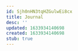 ```yaml
---
id: Sjh0nHN3tqHZGulwEi8cx
title: Journal
desc: ''
updated: 1633934140698
created: 1633934140698
stub: true
---
```


